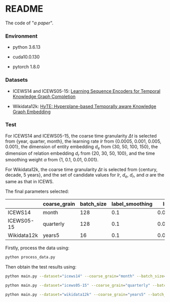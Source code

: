 # README

The code of "*a paper*".

### Environment

- python 3.6.13

- cuda10.0.130
- pytorch 1.8.0

### Datasets

- ICEWS14 and ICEWS05-15: [Learning Sequence Encoders for Temporal Knowledge Graph Completion](https://github.com/nle-ml/mmkb)

- Wikidata12k: [HyTE: Hyperplane-based Temporally aware Knowledge Graph Embedding](https://github.com/malllabiisc/HyTE)

### Test

For ICEWS14 and ICEWS05-15, the coarse time granularity $\Delta t$ is selected from \{year, quarter, month\}, the learning rate $lr$ from \{0.0005, 0.001, 0.005, 0.001\}, the dimension of entity embedding $d_e$ from \{30, 50, 100, 150\}, the dimension of relation embedding $d_r$ from \{20, 30, 50, 100\}, and the time smoothing weight $\alpha$ from \{1, 0.1, 0.01, 0.001\}.

For Wikidata12k, the coarse time granularity $\Delta t$ is selected from \{century, decade, 5 years\}, and the set of candidate values for $lr$, $d_e$, $d_r$, and $\alpha$ are the same as that in ICEWS.

The final parameters selected:

|             | coarse_grain | batch_size | label_smoothing | lr    | dr   | entity_dim | rel_dim | alpha | dropout1 | dropout2 |
| ----------- | ------------ | ---------- | --------------- | ----- | ---- | ---------- | ------- | ----- | -------- | -------- |
| ICEWS14     | month        | 128        | 0.1             | 0.001 | 1    | 200        | 50      | 0.01  | 0.5      | 0.5      |
| ICEWS05-15  | quarterly    | 128        | 0.1             | 0.001 | 1    | 100        | 50      | 0.01  | 0.5      | 0.5      |
| Wikidata12k | years5       | 16         | 0.1             | 0.001 | 1    | 30         | 20      | 0.1   | 0.5      | 0.5      |

Firstly, process the data using:

```bash
python process_data.py
```

Then obtain the test results using:

```bash
python main.py --dataset="icews14" --coarse_grain="month" --batch_size=128 --label_smoothing=0.1 --lr=0.001 --dr=1.0 --entity_dim=200 --rel_dim=50 --alpha=0.01 --dropout1=0.5 --dropout2=0.5
```

```bash
python main.py --dataset="icews05-15" --coarse_grain="quarterly" --batch_size=128 --label_smoothing=0.1 --lr=0.001 --dr=1.0 --entity_dim=100 --rel_dim=50 --alpha=0.1 --dropout1=0.5 --dropout2=0.5
```

```bash
python main.py --dataset="wikidata12k" --coarse_grain="years5" --batch_size=16 --label_smoothing=0.1 --lr=0.001 --dr=1.0 --entity_dim=30 --rel_dim=20 --alpha=0.1 --dropout1=0.5 --dropout2=0.5
```

